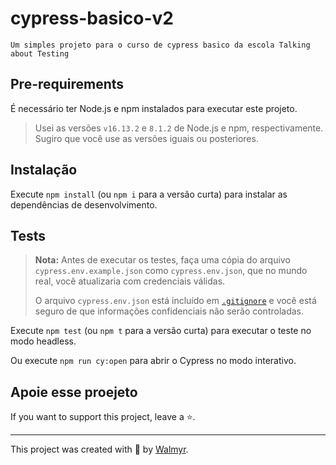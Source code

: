 # cypress-basico-v2
    Um simples projeto para o curso de cypress basico da escola Talking about Testing

## Pre-requirements

É necessário ter Node.js e npm instalados para executar este projeto.

> Usei as versões `v16.13.2` e `8.1.2` de Node.js e npm, respectivamente. Sugiro que você use as versões iguais ou posteriores.

## Instalação

Execute `npm install` (ou `npm i` para a versão curta) para instalar as dependências de desenvolvimento.

## Tests

>**Nota:** Antes de executar os testes, faça uma cópia do arquivo `cypress.env.example.json` como `cypress.env.json`, que no mundo real, você atualizaria com credenciais válidas.
>
> O arquivo `cypress.env.json` está incluído em [`.gitignore`](./.gitignore) e você está seguro de que informações confidenciais não serão controladas.

Execute `npm test` (ou `npm t` para a versão curta) para executar o teste no modo headless.

Ou execute `npm run cy:open` para abrir o Cypress no modo interativo.

## Apoie esse proejeto

If you want to support this project, leave a ⭐.

___

This project was created with 💚 by [Walmyr](https://walmyr.dev).

